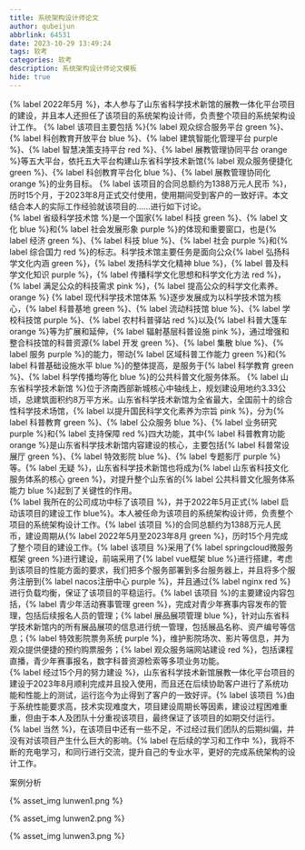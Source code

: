 ```yaml
---
title: 系统架构设计师论文
author: qubeijun
abbrlink: 64531
date: 2023-10-29 13:49:24
tags: 软考
categories: 软考
description: 系统架构设计师论文模板
hide: true
---
```


{% label 2022年5月 %}，本人参与了山东省科学技术新馆的展教一体化平台项目的建设，并且本人还担任了该项目的系统架构设计师，负责整个项目的系统架构设计工作。
{% label 该项目主要包括 %}{% label 观众综合服务平台 green %}、{% label 科创教育开放平台 blue %}、{% label 建筑智能化管理平台 purple %}、{% label 智慧决策支持平台 red %}、{% label 展教管理协同平台 orange %}等五大平台，依托五大平台构建山东省科学技术新馆{% label 观众服务便捷化 green %}、{% label 科创教育平台化 blue %}、{% label 展教管理协同化 orange %}的业务目标。
{% label 该项目的合同总额约为1388万元人民币 %}，历时15个月，于2023年8月正式交付使用，使用期间受到客户的一致好评。本文结合本人的实际工作经验就该项目的......进行如下讨论。
<br>
{% label 省级科学技术馆 %}是一个国家{% label 科技 green %}、{% label 文化 blue %}和{% label 社会发展形象 purple %}的体现和重要窗口，也是{% label 经济 green %}、{% label 科技 blue %}、{% label 社会 purple %}和{% label 综合国力 red %}的标志。科学技术馆主要任务是面向公众{% label 弘扬科学文化内涵 green %}，{% label 发扬科学文化精神 blue %}，{% label 普及科学文化知识 purple %}，{% label 传播科学文化思想和科学文化方法 red %}，{% label 满足公众的科技需求 pink %}，{% label 提高公众的科学文化素养。 orange %}
{% label 现代科学技术馆体系 %}逐步发展成为以科学技术馆为核心，{% label 科普基地 green %}、{% label 流动科技馆 blue %}、{% label 学校科技馆 purple %}、{% label 农村科普驿站 red %}以及{% label 科普大篷车 orange %}等为扩展和延伸，{% label 辐射基层科普设施 pink %}，通过增强和整合科技馆的科普资源{% label 开发 green %}、{% label 集散 blue %}、{% label 服务 purple %}的能力，带动{% label 区域科普工作能力 green %}和{% label 科普基础设施水平 blue %}的整体提高，是服务于{% label 科学教育 green %}、{% label 科学传播均等化 blue %}的公共科普文化服务体系。 
{% label 山东省科学技术新馆 %}位于济南西部新城核心中轴线上，规划建设用地约3.33公顷，总建筑面积约8万平方米。山东省科学技术新馆为全省最大，全国前十的综合性科学技术场馆，{% label 以提升国民科学文化素养为宗旨 pink %}，分为{% label 科普教育 green %}、{% label 公众服务 blue %}、{% label 业务研究 purple %}和{% label 支持保障 red %}四大功能，其中{% label 科普教育功能 orange %}是山东省科学技术新馆内容建设的核心，主要包括{% label 科普常设展厅 green %}、{% label 特效影院 blue %}、{% label 专题影厅 purple %}等。{% label 无疑 %}，山东省科学技术新馆也将成为{% label 山东省科技文化服务体系的核心 green %}，对提升整个山东省的{% label 公共科普文化服务体系能力 blue %}起到了关键性的作用。
<br>
{% label 我所在的公司成功中标了该项目 %}，并于2022年5月正式{% label 启动该项目的建设工作 blue%}。本人被任命为该项目的系统架构设计师，负责整个项目的系统架构设计工作。{% label 该项目 %}的合同总额约为1388万元人民币，建设周期从{% label 2022年5月至2023年8月 green %}，历时15个月完成了整个项目的建设工作。{% label 该项目 %}采用了{% label springcloud微服务框架 green %}进行建设，前端采用了{% label vue框架 blue %}进行搭建，考虑到该项目的性能方面的要求，我们把多个服务部署到多台服务器上，并且将多个服务注册到{% label nacos注册中心 purple %}，并且通过{% label nginx red %}进行负载均衡，保证了该项目的平稳运行。{% label 该项目 %}的主要建设内容包括，{% label 青少年活动赛事管理 green %}，完成对青少年赛事内容发布的管理，包括后续报名人员的管理；{% label 展品展项管理 blue %}，针对山东省科学技术新馆内的所有展品展项的信息进行统一管理，包括展品名称、资产编号等信息；{% label 特效影院票务系统 purple %}，维护影院场次、影片等信息，并为观众提供便捷的预约购票服务；{% label 观众服务端网站建设 red %}，包括课程直播，青少年赛事报名，数字科普资源检索等多项业务功能。
<br>
{% label 经过15个月的努力建设 %}，山东省科学技术新馆展教一体化平台项目的建设于2023年8月顺利完成并且投入使用，而且还在后续协助客户进行了系统功能和性能上的测试，运行迄今为止得到了客户的一致好评。{% label 该项目 %}由于系统性能要求高，技术实现难度大，项目建设周期长等因素，建设过程困难重重，但由于本人及团队十分重视该项目，最终保证了该项目的如期交付运行。
<br>
{% label 当然 %}，在该项目中还有一些不足，不过经过我们团队的后期纠偏，并没有对该项目产生什么巨大的影响。{% label 在后续的学习和工作中 %}，我将不断的充电学习，和同行进行交流，提升自己的专业水平，更好的完成系统架构的设计工作。

案例分析

{% asset_img lunwen1.png %}

{% asset_img lunwen2.png %}

{% asset_img lunwen3.png %}